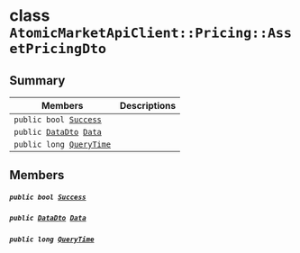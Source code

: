 # class `AtomicMarketApiClient::Pricing::AssetPricingDto` 

## Summary

 Members                                | Descriptions                                
----------------------------------------|---------------------------------------------
`public bool `[`Success`](#class_atomic_market_api_client_1_1_pricing_1_1_asset_pricing_dto_1a506fb037fbb6bfe8f254c021a2c3cfac) | 
`public `[`DataDto`](.github/workflows/documentation/md/AtomicMarketApiClient--Pricing--AssetPricingDto--DataDto.md#class_atomic_market_api_client_1_1_pricing_1_1_asset_pricing_dto_1_1_data_dto)` `[`Data`](#class_atomic_market_api_client_1_1_pricing_1_1_asset_pricing_dto_1a6ed89521b3da4f30d2ab82c36d0afd13) | 
`public long `[`QueryTime`](#class_atomic_market_api_client_1_1_pricing_1_1_asset_pricing_dto_1a6cc7a06930fbe1e28eb7eed2599015c9) | 

## Members

##### `public bool `[`Success`](#class_atomic_market_api_client_1_1_pricing_1_1_asset_pricing_dto_1a506fb037fbb6bfe8f254c021a2c3cfac) 

##### `public `[`DataDto`](.github/workflows/documentation/md/AtomicMarketApiClient--Pricing--AssetPricingDto--DataDto.md#class_atomic_market_api_client_1_1_pricing_1_1_asset_pricing_dto_1_1_data_dto)` `[`Data`](#class_atomic_market_api_client_1_1_pricing_1_1_asset_pricing_dto_1a6ed89521b3da4f30d2ab82c36d0afd13) 

##### `public long `[`QueryTime`](#class_atomic_market_api_client_1_1_pricing_1_1_asset_pricing_dto_1a6cc7a06930fbe1e28eb7eed2599015c9) 

